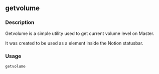 ## getvolume

### Description
Getvolume is a simple utility used to get current volume level on Master.

It was created to be used as a element inside the Notion statusbar.

### Usage
```shell
getvolume
```
